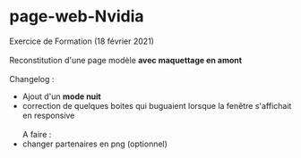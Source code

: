# page-web-Nvidia
Exercice de Formation (18 février 2021) <br><br>
Reconstitution d'une page modèle **avec maquettage en amont**<br><br>
Changelog :<br>
- Ajout d'un **mode nuit**
- correction de quelques boites qui buguaient lorsque la fenêtre s'affichait en responsive
<br><br>
A faire :<br>
- changer partenaires en png (optionnel)
